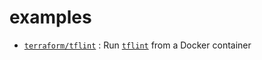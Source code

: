 # examples

* [`terraform/tflint`](terraform/tflint) : Run [`tflint`](https://github.com/terraform-linters/tflint) from a Docker container
